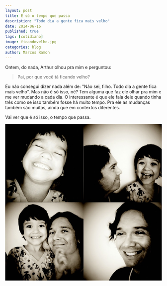```yaml
---
layout: post
title: É só o tempo que passa
description: "Todo dia a gente fica mais velho"
date: 2014-06-16
published: true
tags: [cotidiano]
image: ficandovelho.jpg
categories: blog
author: Marcos Ramon
---
```


Ontem, do nada, Arthur olhou pra mim e perguntou:
     
> Pai, por que você tá ficando velho?
     
Eu não consegui dizer nada além de: "Não sei, filho. Todo dia a gente fica mais velho". Mas não é só isso, né? Tem alguma que faz ele olhar pra mim e me ver mudando a cada dia. O interessante é que ele fala dele quando tinha três como se isso também fosse há muito tempo. Pra ele as mudanças também são muitas, ainda que em contextos diferentes.
     
Vai ver que é só isso, o tempo que passa.

<img src="/assets/images/ficandovelho.jpg">
